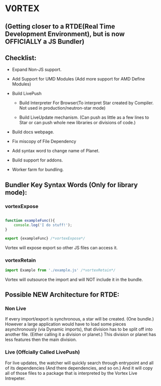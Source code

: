# V0RTEX 

## (Getting closer to a RTDE(Real Time Development Environment), but is now OFFICIALLY a JS Bundler)

## Checklist:


- Expand Non-JS support.

- Add Support for UMD Modules (Add more support for AMD Define Modules)

- Build LivePush

    - Build Interpreter For Browser(To interpret Star created by Compiler. Not used in production/neutron-star mode)

    - Build LiveUpdate mechanism. (Can push as little as a few lines to Star or can push whole new libraries or divisions of code.)

- Build docs webpage.

- Fix miscopy of File Dependency

- Add syntax word to change name of Planet.

- Build support for addons.

- Worker farm for bundling.


## Bundler Key Syntax Words (Only for library mode):

### vortexExpose

```javascript

function exampleFunc(){
    console.log('I do stuff!');
}

export {exampleFunc} /*vortexExpose*/
``` 

Vortex will expose export so other JS files can access it.

### vortexRetain

```javascript
import Example from './example.js' /*vortexRetain*/
```

Vortex will outsource the import and will NOT include it in the bundle.


## Possible NEW Architecture for RTDE:

### Non Live

If every import/export is synchronous, a star will be created. (One bundle.)
However a large application would have to load some pieces asynchronously (via Dynamic imports), that division has to be split off into another file. (Either calling it a division or planet.)
This division or planet has less features then the main division.

### Live (Offcially Called LivePush)

For live updates, the watcher will quickly search through entrypoint and all of its dependencies (And there dependencies, and so on.) And it will copy all of those files to a package that is interpreted by the Vortex Live Intrepeter. 

